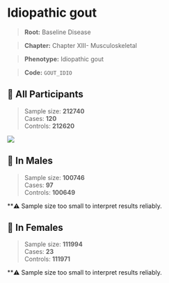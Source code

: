 # Idiopathic gout

> **Root:** Baseline Disease  

> **Chapter:** Chapter XIII- Musculoskeletal  

> **Phenotype:** Idiopathic gout  

> **Code:** `GOUT_IDIO`

## 🧪 All Participants  
> Sample size: **212740**  
> Cases: **120**  
> Controls: **212620**
<img src="/Disease/Figures/ALL/Incidence/GOUT_IDIO.png"/>
<CsvTable src="/Disease_Data/ALL/Incidence/COX_GOUT_IDIO.csv" label="🔍 View full results" />

## 👨 In Males  
> Sample size: **100746**  
> Cases: **97**  
> Controls: **100649**

**⚠️ Sample size too small to interpret results reliably.


## 👩 In Females  
> Sample size: **111994**  
> Cases: **23**  
> Controls: **111971**

**⚠️ Sample size too small to interpret results reliably.

